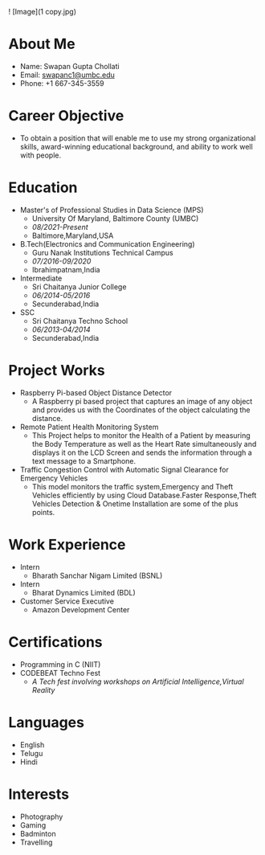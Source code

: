 ! [Image](1 copy.jpg)

# About Me
- Name: Swapan Gupta Chollati
- Email: swapanc1@umbc.edu
- Phone: +1 667-345-3559

# Career Objective
- To obtain a position that will enable me to use my strong organizational skills, award-winning educational
background, and ability to work well with people.

# Education
- Master's of Professional Studies in Data Science (MPS)
  - University Of Maryland, Baltimore County (UMBC)
  - *08/2021-Present*
  - Baltimore,Maryland,USA
- B.Tech(Electronics and Communication Engineering)
  - Guru Nanak Institutions Technical Campus
  - *07/2016-09/2020*
  - Ibrahimpatnam,India
- Intermediate
  - Sri Chaitanya Junior College
  - *06/2014-05/2016*
  - Secunderabad,India
- SSC
  - Sri Chaitanya Techno School
  - *06/2013-04/2014*
  - Secunderabad,India
# Project Works
- Raspberry Pi-based Object Distance Detector
  - A Raspberry pi based project that captures an image of any object and provides us with the Coordinates of the object calculating the distance.
- Remote Patient Health Monitoring System
  - This Project helps to monitor the Health of a Patient by measuring the Body Temperature as well as the Heart Rate simultaneously and displays it on the LCD Screen and sends the information through a text message to a Smartphone.
- Traffic Congestion Control with Automatic Signal Clearance for Emergency Vehicles
  - This model monitors the traffic system,Emergency and Theft Vehicles efficiently by using Cloud Database.Faster Response,Theft Vehicles Detection & Onetime Installation are some of the plus points.
# Work Experience
- Intern
  - Bharath Sanchar Nigam Limited (BSNL)
- Intern
  - Bharat Dynamics Limited (BDL)
- Customer Service Executive
  - Amazon Development Center
# Certifications
- Programming in C (NIIT)
- CODEBEAT Techno Fest
  - *A Tech fest involving workshops on Artificial Intelligence,Virtual Reality*
# Languages
- English
- Telugu
- Hindi 
# Interests
- Photography
- Gaming
- Badminton
- Travelling
    
